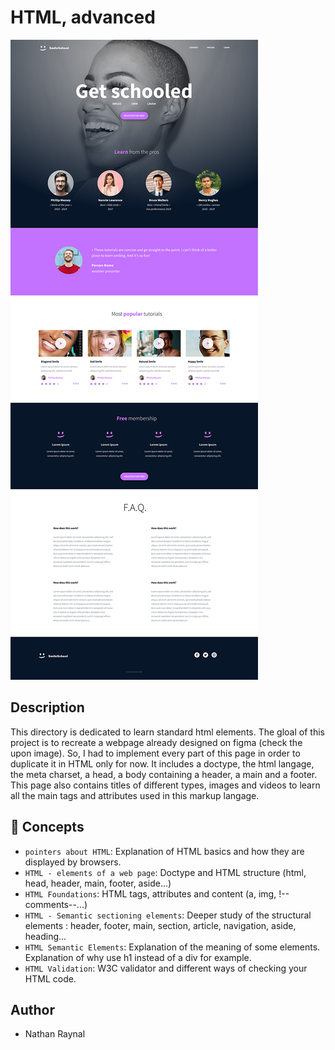 # HTML, advanced

<img src="./img/template_to_recreate.jpg">

## Description

This directory is dedicated to learn standard html elements. The gloal of this project is to recreate a webpage already designed on figma (check the upon image). So, I had to implement every part of this page in order to duplicate it in HTML only for now. It includes a doctype, the html langage, the meta charset, a head, a body containing a header, a main and a footer. This page also contains titles of different types, images and videos to learn all
the main tags and attributes used in this markup langage.

## :file_folder: Concepts

- `pointers about HTML`: Explanation of HTML basics and how they are displayed by browsers.
- `HTML - elements of a web page`: Doctype and HTML structure (html, head, header, main, footer, aside...)
- `HTML Foundations`: HTML tags, attributes and content (a, img, !--comments--...)
- `HTML - Semantic sectioning elements`: Deeper study of the structural elements : header, footer, main, section, article, navigation, aside, heading...
- `HTML Semantic Elements`: Explanation of the meaning of some elements. Explanation of why use h1 instead of a div for example.
- `HTML Validation`: W3C validator and different ways of checking your HTML code.

## Author

- Nathan Raynal
